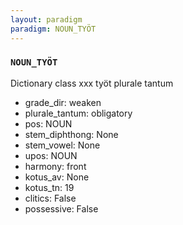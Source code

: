 ```yaml
---
layout: paradigm
paradigm: NOUN_TYÖT
---
```

### ` NOUN_TYÖT `

Dictionary class xxx työt plurale tantum
* grade_dir: weaken
* plurale_tantum: obligatory
* pos: NOUN
* stem_diphthong: None
* stem_vowel: None
* upos: NOUN
* harmony: front
* kotus_av: None
* kotus_tn: 19
* clitics: False
* possessive: False
